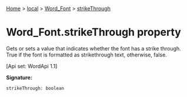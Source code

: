 [Home](./index) &gt; [local](local.md) &gt; [Word\_Font](local.word_font.md) &gt; [strikeThrough](local.word_font.strikethrough.md)

# Word\_Font.strikeThrough property

Gets or sets a value that indicates whether the font has a strike through. True if the font is formatted as strikethrough text, otherwise, false. 

 \[Api set: WordApi 1.1\]

**Signature:**
```javascript
strikeThrough: boolean
```
